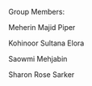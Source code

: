Group Members:

  Meherin Majid Piper
  
  Kohinoor Sultana Elora
  
  Saowmi Mehjabin
  
  Sharon Rose Sarker
